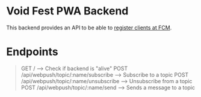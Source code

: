 # Void Fest PWA Backend

This backend provides an API to be able to [register clients at FCM](https://firebase.google.com/docs/cloud-messaging/js/client). 

# Endpoints

> GET / --> Check if backend is "alive"
> POST /api/webpush/topic/:name/subscribe --> Subscribe to a topic
> POST /api/webpush/topic/:name/unsubscribe --> Unsubscribe from a topic
> POST /api/webpush/topic/:name/send --> Sends a message to a topic